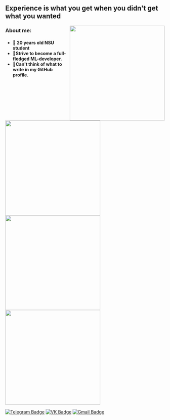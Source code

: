 ## Experience is what you get when you didn't get what you wanted
<col>
<p align="center">
  <img src="https://64.media.tumblr.com/b681b296c1433d478a3f5822bc866a22/tumblr_p9hslnxJbo1rnbw6mo4_540.gif" width="300" align="right">
  <h3>About me:</h3>
  <h4>
     <ul>
        <li>🦍 20 years old NSU student
         <li>🐒Strive to become a full-fledged ML-developer.
        <li>🦧Can't think of what to write in my GitHub profile.
    </ul>
  </h5>
</p>
<br>
<a href="https://github.com/anuraghazra/github-readme-stats" >
  <img width="300" src="https://github-readme-stats-sckwokyboom.vercel.app/api/top-langs/?username=sckwokyboom&count-private=true&layout=donut&theme=tokyonight&langs_count=20"/>
</a>
<img width="300" src="https://api.githubtrends.io/user/svg/sckwokyboom/langs?include_private=True&theme=dark"/>
<img width="300" src="https://leetcard.jacoblin.cool/sckwokyboom?hide=ranking,easy-solved-count,medium-solved-count,hard-solved-count"/>
</col>



[![Telegram Badge](https://img.shields.io/badge/-Telegram-0088cc?style=for-the-badge&logo=appveyor&logo=Telegram&logoColor=white&color=blue)](https://t.me/Ferrochet)
[![VK Badge](https://img.shields.io/badge/-Vkontakte-1155ba?style=for-the-badge&logo=Vk)](https://vk.com/kaitul)
[![Gmail Badge](https://img.shields.io/badge/Gmail-D14836?style=for-the-badge&logo=gmail&logoColor=white)](mailto:sckwokyboom@gmail.com)
